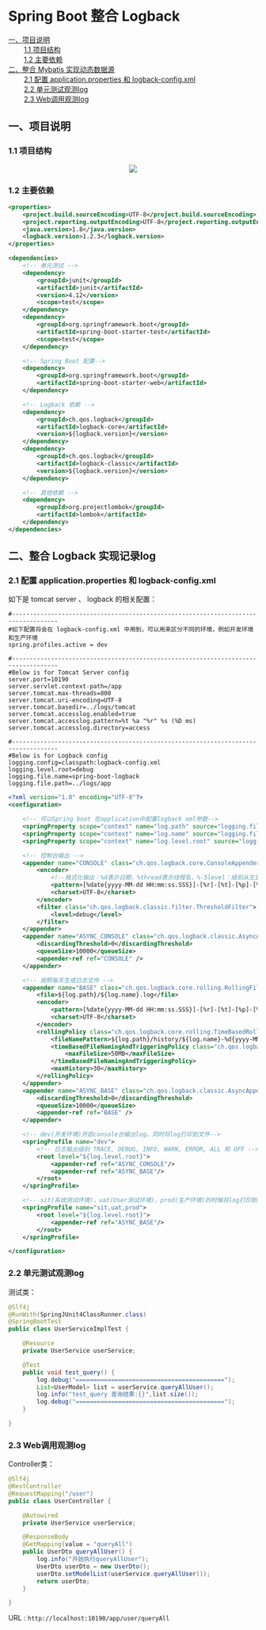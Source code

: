 # Spring Boot 整合 Logback


<nav>
<a href="#一项目说明">一、项目说明</a><br/>
&nbsp;&nbsp;&nbsp;&nbsp;&nbsp;&nbsp;&nbsp;&nbsp;<a href="#11-项目结构">1.1 项目结构</a><br/>
&nbsp;&nbsp;&nbsp;&nbsp;&nbsp;&nbsp;&nbsp;&nbsp;<a href="#12-主要依赖">1.2 主要依赖</a><br/>
<a href="#二整合-Mybatis 实现动态数据源">二、整合 Mybatis 实现动态数据源</a><br/>
&nbsp;&nbsp;&nbsp;&nbsp;&nbsp;&nbsp;&nbsp;&nbsp;<a href="#21-配置 application.properties 和 logback-config.xml">2.1 配置 application.properties 和 logback-config.xml</a><br/>
&nbsp;&nbsp;&nbsp;&nbsp;&nbsp;&nbsp;&nbsp;&nbsp;<a href="#22-单元测试观测log">2.2 单元测试观测log</a><br/>
&nbsp;&nbsp;&nbsp;&nbsp;&nbsp;&nbsp;&nbsp;&nbsp;<a href="#23-Web调用观测log">2.3 Web调用观测log</a><br/>
</nav>

## 一、项目说明

### 1.1 项目结构

<div align="center"> <img src="https://github.com/GitHubForFrank/spring-all-demos/blob/master/00-materials/images/spring-boot-logback/project-structure.png"/> </div>

### 1.2 主要依赖

```xml
<properties>
	<project.build.sourceEncoding>UTF-8</project.build.sourceEncoding>
	<project.reporting.outputEncoding>UTF-8</project.reporting.outputEncoding>
	<java.version>1.8</java.version>
	<logback.version>1.2.3</logback.version>
</properties>

<dependencies>
	<!-- 单元测试 -->
	<dependency>
		<groupId>junit</groupId>
		<artifactId>junit</artifactId>
		<version>4.12</version>
		<scope>test</scope>
	</dependency>
	<dependency>
		<groupId>org.springframework.boot</groupId>
		<artifactId>spring-boot-starter-test</artifactId>
		<scope>test</scope>
	</dependency>

	<!-- Spring Boot 配置-->
	<dependency>
		<groupId>org.springframework.boot</groupId>
		<artifactId>spring-boot-starter-web</artifactId>
	</dependency>

	<!-- Logback 依赖 -->
	<dependency>
		<groupId>ch.qos.logback</groupId>
		<artifactId>logback-core</artifactId>
		<version>${logback.version}</version>
	</dependency>
	<dependency>
		<groupId>ch.qos.logback</groupId>
		<artifactId>logback-classic</artifactId>
		<version>${logback.version}</version>
	</dependency>

	<!-- 其他依赖 -->
	<dependency>
		<groupId>org.projectlombok</groupId>
		<artifactId>lombok</artifactId>
	</dependency>
</dependencies>
```


## 二、整合 Logback 实现记录log

### 2.1 配置 application.properties 和 logback-config.xml

如下是 tomcat server 、 logback 的相关配置：

```properties
#-----------------------------------------------------------------------------------
#如下配置将会在 logback-config.xml 中用到，可以用来区分不同的环境，例如开发环境和生产环境
spring.profiles.active = dev

#-----------------------------------------------------------------------------------
#Below is for Tomcat Server config
server.port=10190
server.servlet.context-path=/app
server.tomcat.max-threads=800
server.tomcat.uri-encoding=UTF-8
server.tomcat.basedir=../logs/tomcat
server.tomcat.accesslog.enabled=true
server.tomcat.accesslog.pattern=%t %a "%r" %s (%D ms)
server.tomcat.accesslog.directory=access

#-----------------------------------------------------------------------------------
#Below is for Logback config
logging.config=classpath:logback-config.xml
logging.level.root=debug
logging.file.name=spring-boot-logback
logging.file.path=../logs/app
```

```xml
<?xml version="1.0" encoding="UTF-8"?>
<configuration>

    <!-- 可以Spring boot 在application中配置logback xml参数-->
    <springProperty scope="context" name="log.path" source="logging.file.path"/>
    <springProperty scope="context" name="log.name" source="logging.file.name"/>
    <springProperty scope="context" name="log.level.root" source="logging.level.root"/>

    <!-- 控制台输出 -->
    <appender name="CONSOLE" class="ch.qos.logback.core.ConsoleAppender">
        <encoder>
            <!--格式化输出：%d表示日期，%thread表示线程名，%-5level：级别从左显示5个字符宽度%msg：日志消息，%n是换行符-->
            <pattern>[%date{yyyy-MM-dd HH:mm:ss.SSS}]-[%r]-[%t]-[%p]-[%logger] %.-10000m%n</pattern>
            <charset>UTF-8</charset>
        </encoder>
        <filter class="ch.qos.logback.classic.filter.ThresholdFilter">
            <level>debug</level>
        </filter>
    </appender>
    <appender name="ASYNC_CONSOLE" class="ch.qos.logback.classic.AsyncAppender">
        <discardingThreshold>0</discardingThreshold>
        <queueSize>10000</queueSize>
        <appender-ref ref="CONSOLE" />
    </appender>

    <!-- 按照每天生成日志文件 -->
    <appender name="BASE" class="ch.qos.logback.core.rolling.RollingFileAppender">
        <file>${log.path}/${log.name}.log</file>
        <encoder>
            <pattern>[%date{yyyy-MM-dd HH:mm:ss.SSS}]-[%r]-[%t]-[%p]-[%logger] %m%n</pattern>
            <charset>UTF-8</charset>
        </encoder>
        <rollingPolicy class="ch.qos.logback.core.rolling.TimeBasedRollingPolicy">
            <fileNamePattern>${log.path}/history/${log.name}-%d{yyyy-MM-dd}-%i.log</fileNamePattern>
            <timeBasedFileNamingAndTriggeringPolicy class="ch.qos.logback.core.rolling.SizeAndTimeBasedFNATP">
                <maxFileSize>50MB</maxFileSize>
            </timeBasedFileNamingAndTriggeringPolicy>
            <maxHistory>30</maxHistory>
        </rollingPolicy>
    </appender>
    <appender name="ASYNC_BASE" class="ch.qos.logback.classic.AsyncAppender">
        <discardingThreshold>0</discardingThreshold>
        <queueSize>10000</queueSize>
        <appender-ref ref="BASE" />
    </appender>

    <!-- dev(开发环境)开启console台输出log，同时将log打印到文件-->
    <springProfile name="dev">
        <!-- 日志输出级别 TRACE, DEBUG, INFO, WARN, ERROR, ALL 和 OFF -->
        <root level="${log.level.root}">
            <appender-ref ref="ASYNC_CONSOLE"/>
            <appender-ref ref="ASYNC_BASE"/>
        </root>
    </springProfile>

    <!-- sit(系统测试环境)，uat(User测试环境)，prod(生产环境)的时候将log打印到文件-->
    <springProfile name="sit,uat,prod">
        <root level="${log.level.root}">
            <appender-ref ref="ASYNC_BASE"/>
        </root>
    </springProfile>

</configuration>

```


### 2.2 单元测试观测log

测试类： 

```java
@Slf4j
@RunWith(SpringJUnit4ClassRunner.class)
@SpringBootTest
public class UserServiceImplTest {

    @Resource
    private UserService userService;

    @Test
    public void test_query() {
        log.debug("==========================================");
        List<UserModel> list = userService.queryAllUser();
        log.info("test_query 查询结果:{}",list.size());
        log.debug("==========================================");
    }

}
```


### 2.3 Web调用观测log

Controller类： 

```java
@Slf4j
@RestController
@RequestMapping("/user")
public class UserController {

    @Autowired
    private UserService userService;

    @ResponseBody
    @GetMapping(value = "queryAll")
    public UserDto queryAllUser() {
        log.info("开始执行queryAllUser");
        UserDto userDto = new UserDto();
        userDto.setModelList(userService.queryAllUser());
        return userDto;
    }

}
```

URL : `http://localhost:10190/app/user/queryAll`


